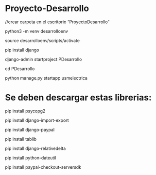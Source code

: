 # Proyecto-Desarrollo

//crear carpeta en el escritorio “ProyectoDesarrollo” 

python3 -m venv desarrolloenv 

source desarrolloenv/scripts/activate

pip install django 

django-admin startproject PDesarrollo

cd PDesarrollo

python manage.py startapp usmelectrica

# Se deben descargar estas librerias:

pip install psycopg2

pip install django-import-export

pip install django-paypal

pip install tablib

pip install django-relativedelta

pip install python-dateutil

pip install paypal-checkout-serversdk
